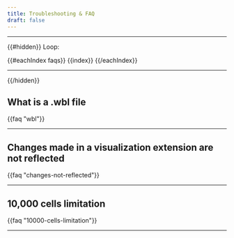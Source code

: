 ```yaml
---
title: Troubleshooting & FAQ
draft: false
---
```


<!-- toc -->

---

{{#hidden}}
Loop:

{{#eachIndex faqs}}
	{{index}}
{{/eachIndex}}

---
{{/hidden}}

## What is a .wbl file
{{faq "wbl"}}

---

## Changes made in a visualization extension are not reflected
{{faq "changes-not-reflected"}}

---

## 10,000 cells limitation
{{faq "10000-cells-limitation"}}

--- 
